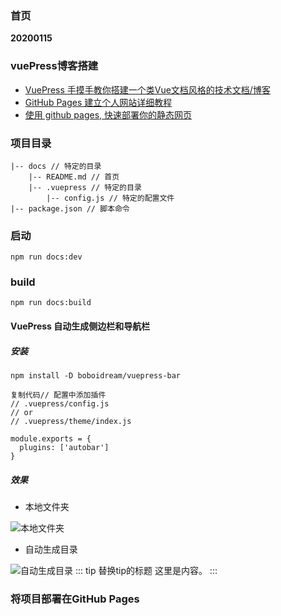 ### 首页


**20200115**

### vuePress博客搭建

- [VuePress 手摸手教你搭建一个类Vue文档风格的技术文档/博客](https://segmentfault.com/a/1190000016333850)
- [GitHub Pages 建立个人网站详细教程](https://zhuanlan.zhihu.com/p/58229299)
- [使用 github pages, 快速部署你的静态网页](https://zhuanlan.zhihu.com/p/38480155)

### 项目目录 
```
|-- docs // 特定的目录
    |-- README.md // 首页
    |-- .vuepress // 特定的目录
        |-- config.js // 特定的配置文件
|-- package.json // 脚本命令
```
### 启动
```
npm run docs:dev

```
### build

```
npm run docs:build
```

#### VuePress 自动生成侧边栏和导航栏

##### 安装
```
npm install -D boboidream/vuepress-bar
```
```
复制代码// 配置中添加插件
// .vuepress/config.js
// or
// .vuepress/theme/index.js

module.exports = {
  plugins: ['autobar']
}
```
##### 效果

- 本地文件夹

![本地文件夹](https://user-gold-cdn.xitu.io/2019/9/4/16cfba0e14f37936?imageView2/0/w/1280/h/960/format/webp/ignore-error/1)

- 自动生成目录

![自动生成目录](自动生成目录)
::: tip 替换tip的标题
这里是内容。
:::

### 将项目部署在GitHub Pages
